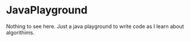 # JavaPlayground
Nothing to see here. Just a java playground to write code as I learn about algorithims. 
